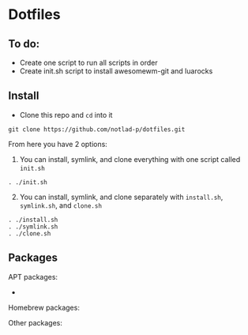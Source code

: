 # Dotfiles

## To do:

- Create one script to run all scripts in order
- Create init.sh script to install awesomewm-git and luarocks

## Install

- Clone this repo and `cd` into it

```
git clone https://github.com/notlad-p/dotfiles.git
```

From here you have 2 options:

1. You can install, symlink, and clone everything with one script called `init.sh`

```
. ./init.sh
```

2. You can install, symlink, and clone separately with `install.sh`, `symlink.sh`, and `clone.sh`

```
. ./install.sh
. ./symlink.sh
. ./clone.sh
```

## Packages

APT packages:

-

Homebrew packages:

Other packages:
